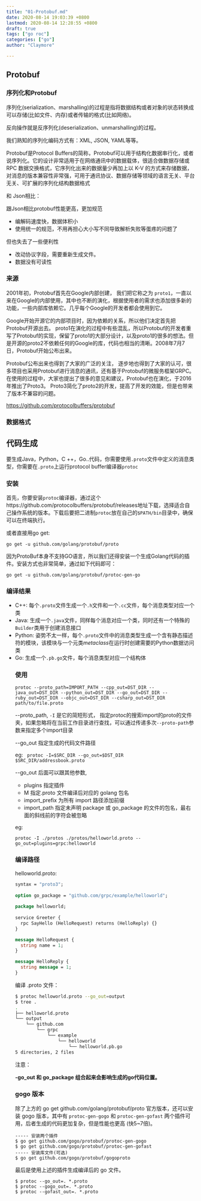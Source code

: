 ```yaml
---
title: "01-Protobuf.md"
date: 2020-08-14 19:03:39 +0800
lastmod: 2020-08-14 12:28:55 +0800
draft: true
tags: ["go roc"]
categories: ["go"]
author: "Claymore"

---
```


## Protobuf

### 序列化和Protobuf

序列化(serialization、marshalling)的过程是指将数据结构或者对象的状态转换成可以存储(比如文件、内存)或者传输的格式(比如网络)。

反向操作就是反序列化(deserialization、unmarshalling)的过程。

我们熟知的序列化编码方式有：XML, JSON, YAML等等。



Protobuf是Protocol Buffers的简称，Protobuf可以用于结构化数据串行化，或者说序列化。它的设计非常适用于在网络通讯中的数据载体，很适合做数据存储或 RPC 数据交换格式，它序列化出来的数据量少再加上以 K-V 的方式来存储数据，对消息的版本兼容性非常强，可用于通讯协议、数据存储等领域的语言无关、平台无关、可扩展的序列化结构数据格式



和 Json相比：

跟Json相比protobuf性能更高，更加规范

- 编解码速度快，数据体积小
- 使用统一的规范，不用再担心大小写不同导致解析失败等蛋疼的问题了

但也失去了一些便利性

- 改动协议字段，需要重新生成文件。
- 数据没有可读性



### 来源

2001年初，Protobuf首先在Google内部创建， 我们把它称之为 `proto1`，一直以来在Google的内部使用，其中也不断的演化，根据使用者的需求也添加很多新的功能，一些内部库依赖它。几乎每个Google的开发者都会使用到它。

Google开始开源它的内部项目时，因为依赖的关系，所以他们决定首先把Protobuf开源出去。 proto1在演化的过程中有些混乱，所以Protobuf的开发者重写了Protobuf的实现，保留了proto1的大部分设计，以及proto1的很多的想法。但是开源的proto2不依赖任何的Google的库，代码也相当的清晰。2008年7月7日，Protobuf开始公布出来。

Protobuf公布出来也得到了大家的广泛的关注， 逐步地也得到了大家的认可，很多项目也采用Protobuf进行消息的通讯，还有基于Protobuf的微服务框架GRPC。在使用的过程中，大家也提出了很多的意见和建议，Protobuf也在演化，于2016年推出了Proto3。 Proto3简化了proto2的开发，提高了开发的效能，但是也带来了版本不兼容的问题。

https://github.com/protocolbuffers/protobuf



### 数据格式







## 代码生成

要生成Java，Python，C ++，Go..代码，你需要使用`.proto`文件中定义的消息类型，你需要在`.proto`上运行protocol buffer编译器`protoc`



### 安装

首先，你要安装`protoc`编译器，通过这个https://github.com/protocolbuffers/protobuf/releases地址下载，选择适合自己操作系统的版本。下载后要把二进制`protoc`放在自己的`$PATH/bin`目录中，确保可以在终端执行。

或者直接用go get:

```
go get -u github.com/golang/protobuf/proto
```

因为ProtoBuf本身不支持GO语言，所以我们还得安装一个生成Golang代码的插件。安装方式也非常简单，通过如下代码即可：

```
go get -u github.com/golang/protobuf/protoc-gen-go
```



### 编译结果

<ul>
<li>C++: 每个<code>.proto</code>文件生成一个<code>.h</code>文件和一个<code>.cc</code>文件，每个消息类型对应一个类</li>
<li>Java: 生成一个<code>.java</code>文件，同样每个消息对应一个类，同时还有一个特殊的<code>Builder</code>类用于创建消息接口</li>
<li>Python: 姿势不太一样，每个<code>.proto</code>文件中的消息类型生成一个含有静态描述符的模块，该模块与一个元类<em>metaclass</em>在运行时创建需要的Python数据访问类</li>
<li>Go: 生成一个<code>.pb.go</code>文件，每个消息类型对应一个结构体</li>



### 使用

```
protoc --proto_path=IMPORT_PATH --cpp_out=DST_DIR --java_out=DST_DIR --python_out=DST_DIR --go_out=DST_DIR --ruby_out=DST_DIR --objc_out=DST_DIR --csharp_out=DST_DIR path/to/file.proto
```

--proto_path, `-I` 是它的简短形式， 指定protoc的搜索import的proto的文件夹，如果忽略将在当前工作目录进行查找，可以通过传递多次`--proto-path`参数来指定多个import目录

--go_out 指定生成的代码文件路径

eg: ` protoc -I=$SRC_DIR --go_out=$DST_DIR $SRC_DIR/addressbook.proto`

--go_out 后面可以跟其他参数,

- plugins 指定插件
- M 指定.proto 文件编译后对应的 golang 包名
- import_prefix 为所有 import 路径添加前缀
- import_path 指定未声明 package 或 go_package 的文件的包名，最右面的斜线前的字符会被忽略



eg: 

```
protoc -I ./protos ./protos/helloworld.proto --go_out=plugins=grpc:helloworld
```





###  编译路径

helloworld.proto:

``` protobuf
syntax = "proto3";
 
option go_package = "github.com/grpc/example/helloworld";
 
package helloworld;
 
service Greeter {
  rpc SayHello (HelloRequest) returns (HelloReply) {}
}

message HelloRequest {
  string name = 1;
}

message HelloReply {
  string message = 1;
}
```

编译 .proto 文件：

``` sh
$ protoc helloworld.proto --go_out=output
$ tree .
.
├── helloworld.proto
└── output
    └── github.com
        └── grpc
            └── example
                └── helloworld
                    └── helloworld.pb.go
5 directories, 2 files
```

注意：

**-go_out 和 go_package 组合起来会影响生成的go代码位置。**



### gogo 版本

除了上方的 go get github.com/golang/protobuf/proto 官方版本，还可以安装 gogo 版本，其中有 `protoc-gen-gogo` 和 `protoc-gen-gofast` 两个插件可用，后者生成的代码更加复杂，但是性能也更高 (快5~7倍)。

```
----- 安装两个插件
$ go get github.com/gogo/protobuf/protoc-gen-gogo
$ go get github.com/gogo/protobuf/protoc-gen-gofast
----- 安装库文件(可选)
$ go get github.com/gogo/protobuf/gogoproto
```

最后是使用上述的插件生成编译后的 go 文件。

```
$ protoc --go_out=. *.proto
$ protoc --gogo_out=. *.proto
$ protoc --gofast_out=. *.proto
```